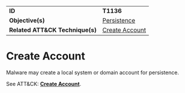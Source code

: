 |||
|---------|------------------------|
|**ID**|**T1136**|
|**Objective(s)**| [Persistence](https://github.com/MBCProject/mbc-markdown/tree/master/persistence)|
|**Related ATT&CK Technique(s)**|[Create Account](https://attack.mitre.org/techniques/T1136)|


Create Account
==============
Malware may create a local system or domain account for persistence. 

See ATT&CK: [**Create Account**](https://attack.mitre.org/techniques/T1136).